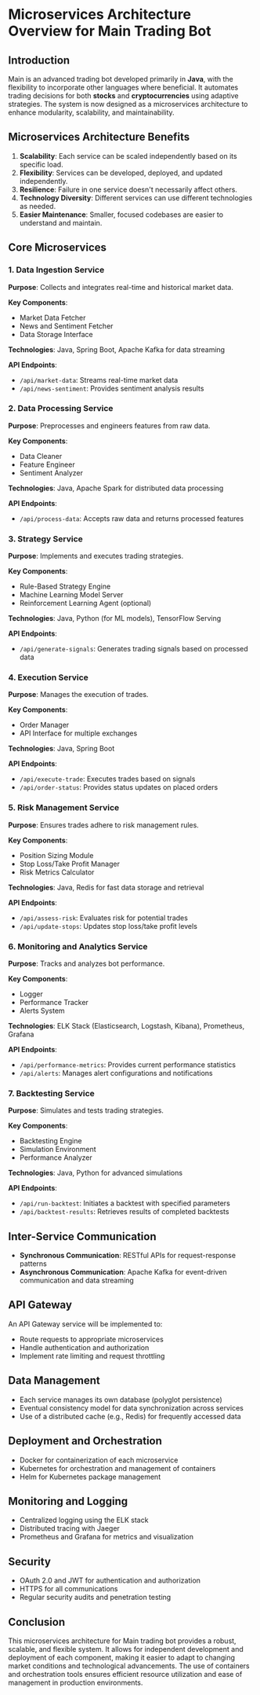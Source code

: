 # Microservices Architecture Overview for Main Trading Bot

## Introduction

Main is an advanced trading bot developed primarily in **Java**, with the flexibility to incorporate other languages where beneficial. It automates trading decisions for both **stocks** and **cryptocurrencies** using adaptive strategies. The system is now designed as a microservices architecture to enhance modularity, scalability, and maintainability.

## Microservices Architecture Benefits

1. **Scalability**: Each service can be scaled independently based on its specific load.
2. **Flexibility**: Services can be developed, deployed, and updated independently.
3. **Resilience**: Failure in one service doesn't necessarily affect others.
4. **Technology Diversity**: Different services can use different technologies as needed.
5. **Easier Maintenance**: Smaller, focused codebases are easier to understand and maintain.

## Core Microservices

### 1. Data Ingestion Service

**Purpose**: Collects and integrates real-time and historical market data.

**Key Components**:
- Market Data Fetcher
- News and Sentiment Fetcher
- Data Storage Interface

**Technologies**: Java, Spring Boot, Apache Kafka for data streaming

**API Endpoints**:
- `/api/market-data`: Streams real-time market data
- `/api/news-sentiment`: Provides sentiment analysis results

### 2. Data Processing Service

**Purpose**: Preprocesses and engineers features from raw data.

**Key Components**:
- Data Cleaner
- Feature Engineer
- Sentiment Analyzer

**Technologies**: Java, Apache Spark for distributed data processing

**API Endpoints**:
- `/api/process-data`: Accepts raw data and returns processed features

### 3. Strategy Service

**Purpose**: Implements and executes trading strategies.

**Key Components**:
- Rule-Based Strategy Engine
- Machine Learning Model Server
- Reinforcement Learning Agent (optional)

**Technologies**: Java, Python (for ML models), TensorFlow Serving

**API Endpoints**:
- `/api/generate-signals`: Generates trading signals based on processed data

### 4. Execution Service

**Purpose**: Manages the execution of trades.

**Key Components**:
- Order Manager
- API Interface for multiple exchanges

**Technologies**: Java, Spring Boot

**API Endpoints**:
- `/api/execute-trade`: Executes trades based on signals
- `/api/order-status`: Provides status updates on placed orders

### 5. Risk Management Service

**Purpose**: Ensures trades adhere to risk management rules.

**Key Components**:
- Position Sizing Module
- Stop Loss/Take Profit Manager
- Risk Metrics Calculator

**Technologies**: Java, Redis for fast data storage and retrieval

**API Endpoints**:
- `/api/assess-risk`: Evaluates risk for potential trades
- `/api/update-stops`: Updates stop loss/take profit levels

### 6. Monitoring and Analytics Service

**Purpose**: Tracks and analyzes bot performance.

**Key Components**:
- Logger
- Performance Tracker
- Alerts System

**Technologies**: ELK Stack (Elasticsearch, Logstash, Kibana), Prometheus, Grafana

**API Endpoints**:
- `/api/performance-metrics`: Provides current performance statistics
- `/api/alerts`: Manages alert configurations and notifications

### 7. Backtesting Service

**Purpose**: Simulates and tests trading strategies.

**Key Components**:
- Backtesting Engine
- Simulation Environment
- Performance Analyzer

**Technologies**: Java, Python for advanced simulations

**API Endpoints**:
- `/api/run-backtest`: Initiates a backtest with specified parameters
- `/api/backtest-results`: Retrieves results of completed backtests

## Inter-Service Communication

- **Synchronous Communication**: RESTful APIs for request-response patterns
- **Asynchronous Communication**: Apache Kafka for event-driven communication and data streaming

## API Gateway

An API Gateway service will be implemented to:
- Route requests to appropriate microservices
- Handle authentication and authorization
- Implement rate limiting and request throttling

## Data Management

- Each service manages its own database (polyglot persistence)
- Eventual consistency model for data synchronization across services
- Use of a distributed cache (e.g., Redis) for frequently accessed data

## Deployment and Orchestration

- Docker for containerization of each microservice
- Kubernetes for orchestration and management of containers
- Helm for Kubernetes package management

## Monitoring and Logging

- Centralized logging using the ELK stack
- Distributed tracing with Jaeger
- Prometheus and Grafana for metrics and visualization

## Security

- OAuth 2.0 and JWT for authentication and authorization
- HTTPS for all communications
- Regular security audits and penetration testing

## Conclusion

This microservices architecture for Main trading bot provides a robust, scalable, and flexible system. It allows for independent development and deployment of each component, making it easier to adapt to changing market conditions and technological advancements. The use of containers and orchestration tools ensures efficient resource utilization and ease of management in production environments.
